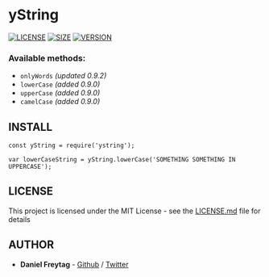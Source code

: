 # yString

[![LICENSE](https://img.shields.io/npm/l/ystring.svg)](https://github.com/frytg/yString/)
[![SIZE](https://img.shields.io/bundlephobia/min/ystring.svg)](https://www.npmjs.com/package/ystring)
[![VERSION](https://img.shields.io/npm/v/ystring.svg)](https://www.npmjs.com/package/ystring)


### Available methods:
- `onlyWords` _(updated 0.9.2)_
- `lowerCase` _(added 0.9.0)_
- `upperCase` _(added 0.9.0)_
- `camelCase` _(added 0.9.0)_

## INSTALL

```
const yString = require('ystring');
```

```
var lowerCaseString = yString.lowerCase('SOMETHING SOMETHING IN UPPERCASE');
```


## LICENSE

This project is licensed under the MIT License - see the [LICENSE.md](LICENSE.md) file for details


## AUTHOR

- **Daniel Freytag** - [Github](https://github.com/FRYTG) / [Twitter](https://twitter.com/FRYTG)
